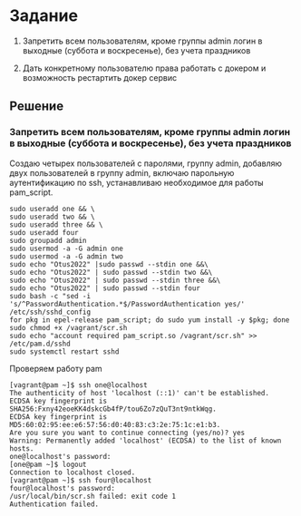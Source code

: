 # Задание

1. Запретить всем пользователям, кроме группы admin логин в выходные (суббота и воскресенье), без учета праздников

2. Дать конкретному пользователю права работать с докером и возможность рестартить докер сервис

## Решение

### Запретить всем пользователям, кроме группы admin логин в выходные (суббота и воскресенье), без учета праздников

Создаю четырех пользователей с паролями, группу admin, добавляю двух пользователей в группу admin, включаю парольную аутентификацию по ssh, устанавливаю необходимое для работы pam_script.

```
sudo useradd one && \
sudo useradd two && \
sudo useradd three && \
sudo useradd four
sudo groupadd admin
sudo usermod -a -G admin one
sudo usermod -a -G admin two
sudo echo "Otus2022" |sudo passwd --stdin one &&\
sudo echo "Otus2022" | sudo passwd --stdin two &&\
sudo echo "Otus2022" | sudo passwd --stdin three &&\
sudo echo "Otus2022" | sudo passwd --stdin four
sudo bash -c "sed -i 's/^PasswordAuthentication.*$/PasswordAuthentication yes/' /etc/ssh/sshd_config
for pkg in epel-release pam_script; do sudo yum install -y $pkg; done
sudo chmod +x /vagrant/scr.sh
sudo echo "account required pam_script.so /vagrant/scr.sh" >> /etc/pam.d/sshd
sudo systemctl restart sshd
```

Проверяем работу pam

```
[vagrant@pam ~]$ ssh one@localhost
The authenticity of host 'localhost (::1)' can't be established.
ECDSA key fingerprint is SHA256:Fxny42eoeKK4dskcGb4fP/tou6Zo7zQuT3nt9ntkWqg.
ECDSA key fingerprint is MD5:60:02:95:ee:e6:57:56:d0:40:83:c3:2e:75:1c:e1:b3.
Are you sure you want to continue connecting (yes/no)? yes
Warning: Permanently added 'localhost' (ECDSA) to the list of known hosts.
one@localhost's password:
[one@pam ~]$ logout
Connection to localhost closed.
[vagrant@pam ~]$ ssh four@localhost
four@localhost's password:
/usr/local/bin/scr.sh failed: exit code 1
Authentication failed.
```

